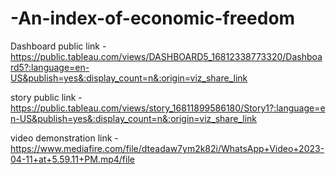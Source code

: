 # -An-index-of-economic-freedom


Dashboard public link - https://public.tableau.com/views/DASHBOARD5_16812338773320/Dashboard5?:language=en-US&publish=yes&:display_count=n&:origin=viz_share_link

story public link - https://public.tableau.com/views/story_16811899586180/Story1?:language=en-US&publish=yes&:display_count=n&:origin=viz_share_link

video demonstration link - https://www.mediafire.com/file/dteadaw7ym2k82i/WhatsApp+Video+2023-04-11+at+5.59.11+PM.mp4/file
